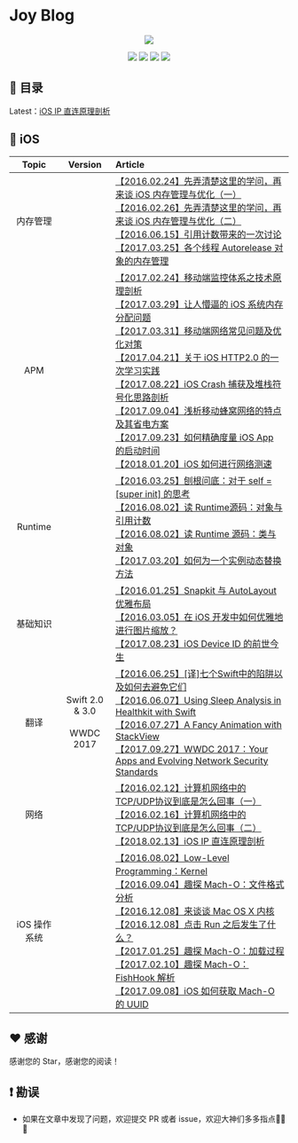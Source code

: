 # Joy Blog
<p align='center'>
<img src='images/background-cover_.png'>
</p>
<p align='center'>
<a href="https://weibo.com/5419850564/profile?rightmod=1&wvr=6&mod=personinfo"><img src="https://img.shields.io/badge/weibo-@Joy-f974ce.svg?style=flat&colorA=f4292e"></a>
<a href="https://juejin.im/user/5656f11760b28da566412f03"><img src="https://img.shields.io/badge/掘金-@Joy_xx-fd6f32.svg?style=flat&colorA=1970fe"></a>
<a href="http://www.jianshu.com/u/9c51a213b02e"><img src="https://img.shields.io/badge/简书-@Joy-b561fe.svg?style=flat&colorA=ed6f59"></a>
<img src="https://img.shields.io/badge/PR-welcome%20!-brightgreen.svg?colorA=a0cd34">
</p>

## 📖 目录

Latest：[iOS IP 直连原理剖析](https://www.jianshu.com/p/63a94cb46cd2)


## 📱 iOS

| Topic | Version | Article |
|:-------:|:-------:|:------|
|内存管理|| [【2016.02.24】先弄清楚这里的学问，再来谈 iOS 内存管理与优化（一）](http://www.jianshu.com/p/deab6550553a)<br>[【2016.02.26】先弄清楚这里的学问，再来谈 iOS 内存管理与优化（二）](http://www.jianshu.com/p/f95b9bfda4a0)<br>[【2016.06.15】引用计数带来的一次讨论](https://www.jianshu.com/p/e3690f3e4675)<br>[【2017.03.25】各个线程 Autorelease 对象的内存管理](https://www.jianshu.com/p/f87f40592023)|
|APM||[【2017.02.24】移动端监控体系之技术原理剖析](http://www.jianshu.com/p/8123fc17fe0e)<br>[【2017.03.29】让人懵逼的 iOS 系统内存分配问题](http://www.jianshu.com/p/fcbb9a472633)<br>[【2017.03.31】移动端网络常见问题及优化对策](http://www.jianshu.com/p/f28dd995d2dc)<br>[【2017.04.21】关于 iOS HTTP2.0 的一次学习实践](http://www.jianshu.com/p/2e7200bd5b79)<br>[【2017.08.22】iOS Crash 捕获及堆栈符号化思路剖析](http://www.jianshu.com/p/29051908c74b)<br>[【2017.09.04】浅析移动蜂窝网络的特点及其省电方案](http://www.jianshu.com/p/6164c4e7e0d0)<br>[【2017.09.23】如何精确度量 iOS App 的启动时间](http://www.jianshu.com/p/c14987eee107)<br>[【2018.01.20】iOS 如何进行网络测速](https://github.com/joy0304/Joy-Blog/blob/master/Contents/iOS/iOS%20如何进行网络测速.md)|
|Runtime||[【2016.03.25】刨根问底：对于 self = [super init] 的思考](https://www.jianshu.com/p/9b36e1b636d8)<br>[【2016.08.02】读 Runtime源码：对象与引用计数](https://www.jianshu.com/p/49d483bbfb44)<br>[【2016.08.02】读 Runtime 源码：类与对象](https://www.jianshu.com/p/aae1ea159d82)<br>[【2017.03.20】如何为一个实例动态替换方法](https://www.jianshu.com/p/fde1e01aec5c)|
|基础知识||[【2016.01.25】Snapkit 与 AutoLayout 优雅布局](https://www.jianshu.com/p/3429ac5a4e4d)<br>[【2016.03.05】在 iOS 开发中如何优雅地进行图片缩放？](https://www.jianshu.com/p/af2d471f7b9c)<br>[【2017.08.23】iOS Device ID 的前世今生](https://www.jianshu.com/p/c3c837ee80ff)|
|翻译|Swift 2.0 & 3.0 <br><br> WWDC 2017|[【2016.06.25】[译]七个Swift中的陷阱以及如何去避免它们]()<br>[【2016.06.07】Using Sleep Analysis in Healthkit with Swift]()<br>[【2016.07.27】A Fancy Animation with StackView](https://www.jianshu.com/p/e6943f4ac1e2)<br>[【2017.09.27】WWDC 2017：Your Apps and Evolving Network Security Standards](https://www.jianshu.com/p/dbb82564ac19)|
|网络||[【2016.02.12】计算机网络中的TCP/UDP协议到底是怎么回事（一）](https://www.jianshu.com/p/8be9b3204864)<br>[【2016.02.16】计算机网络中的TCP/UDP协议到底是怎么回事（二）](https://www.jianshu.com/p/eab86c0d1612)<br>[【2018.02.13】iOS IP 直连原理剖析](https://www.jianshu.com/p/63a94cb46cd2)|
|iOS 操作系统||[【2016.08.02】Low-Level Programming：Kernel](https://www.jianshu.com/p/5304a95c4eaf)<br>[【2016.09.04】趣探 Mach-O：文件格式分析](https://www.jianshu.com/p/54d842db3f69)<br>[【2016.12.08】来谈谈 Mac OS X 内核](https://www.jianshu.com/p/f0f50d471312)<br>[【2016.12.08】点击 Run 之后发生了什么？](https://www.jianshu.com/p/d5cf01424e92)<br>[【2017.01.25】趣探 Mach-O：加载过程](https://www.jianshu.com/p/8498cec10a41)<br>[【2017.02.10】趣探 Mach-O：FishHook 解析](https://www.jianshu.com/p/9e1f4d771e35)<br>[【2017.09.08】iOS 如何获取 Mach-O 的 UUID](https://www.jianshu.com/p/9201d5e34eb6)|

## ♥️ 感谢

感谢您的 Star，感谢您的阅读！

## ❗️ 勘误

+ 如果在文章中发现了问题，欢迎提交 PR 或者 issue，欢迎大神们多多指点🙏🙏🙏

